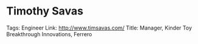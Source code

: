 # Timothy Savas

Tags: Engineer
Link: http://www.timsavas.com/
Title: Manager, Kinder Toy Breakthrough Innovations, Ferrero